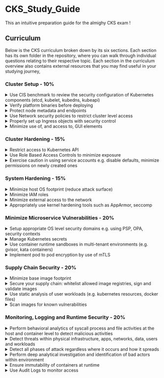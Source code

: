# CKS_Study_Guide
This an intuitive preparation guide for the almighy CKS exam ! 


## Curriculum

Below is the CKS curriculum broken down by its six sections. Each section has its own folder in the repository, where you can walk through individual questions relating to their respective topic. Each section in the curriculum overview also contains external resources that you may find useful in your studying journey,

### Cluster Setup - 10% 

<details><summary>Use CIS benchmark to review the security configuration of Kubernetes components (etcd, kubelet, kubedns, kubeapi)</summary>

* [CIS benchmark for Kubernetes](https://www.cisecurity.org/benchmark/kubernetes/)

</summary>
</details>

<details><summary>Verify platform binaries before deploying</summary>
  
* [Kubernetes platform binaries](https://github.com/kubernetes/kubernetes/releases)
</details>

<details><summary>Protect node metadata and endpoints</summary>
  
* [Setting up secure endpoints in Kubernetes](https://blog.cloud66.com/setting-up-secure-endpoints-in-kubernetes/)

</details>

<details><summary>Use Network security policies to restrict cluster level access</summary>
  
* [Network Policies](https://kubernetes.io/docs/concepts/services-networking/network-policies)
* [An Introduction to Network Policies](https://medium.com/@reuvenharrison/an-introduction-to-kubernetes-network-policies-for-security-people-ba92dd4c809d)
* [Get started with Kubernetes network policy](https://docs.projectcalico.org/security/kubernetes-network-policy)
</details>

<details><summary>Properly set up Ingress objects with security control</summary>
  
* [Ingress](https://kubernetes.io/docs/concepts/services-networking/ingress/)

</details>

<details><summary>Minimize use of, and access to, GUI elements</summary>
  
* [On Securing the Kubernetes Dashboard](https://blog.heptio.com/on-securing-the-kubernetes-dashboard-16b09b1b7aca)
  
</details>

### Cluster Hardening - 15%

<details><summary>Restrict access to Kubernetes API</summary>

* [Controlling Access to the Kubernetes API](https://kubernetes.io/docs/reference/access-authn-authz/controlling-access/)

</details>

<details><summary>Use Role Based Access Controls to minimize exposure</summary>

* [Using RBAC Authorization](https://kubernetes.io/docs/reference/access-authn-authz/rbac/)

</details>

<details><summary>Exercise caution in using service accounts e.g. disable defaults, minimize permissions on newly created ones</summary>
  
* [Managing Service Accounts](https://kubernetes.io/docs/reference/access-authn-authz/service-accounts-admin/)
* [Configure Service Accounts for Pods](https://kubernetes.io/docs/tasks/configure-pod-container/configure-service-account/)
* [Securing Kubernetes Clusters by Eliminating Risky Permissions](https://www.cyberark.com/resources/threat-research-blog/securing-kubernetes-clusters-by-eliminating-risky-permissions)

</details>

### System Hardening - 15%
<details><summary>Minimize host OS footprint (reduce attack surface)</summary>

* [Reduce Kubernetes Attack Surfaces](https://blog.sonatype.com/kubesecops-kubernetes-security-practices-you-should-follow#:~:text=Reduce%20Kubernetes%20Attack%20Surfaces)
* [CIS Benchmark Ubuntu Linux](https://www.cisecurity.org/benchmark/ubuntu_linux/)

</details>

<details><summary>Minimize IAM roles</summary>

* [IAM Grant least privilege](https://docs.aws.amazon.com/IAM/latest/UserGuide/best-practices.html#grant-least-privilege)

</details>

<details><summary>Minimize external access to the network</summary>

* [Secure hosts with OS-level firewall (ufw)](https://help.replicated.com/community/t/managing-firewalls-with-ufw-on-kubernetes/230)

</details>

<details><summary>Appropriately use kernel hardening tools such as AppArmor, seccomp</summary>

* [Kubernetes Hardening Best Practices](https://www.sumologic.com/kubernetes/security/#security-best-practices)

</details>

### Minimize Microservice Vulnerabilities - 20%
<details><summary>Setup appropriate OS level security domains e.g. using PSP, OPA, security contexts</summary>

* [Pod Security Policies](https://kubernetes.io/docs/concepts/policy/pod-security-policy/)
* [Configure a Security Context for a Pod or Container](https://kubernetes.io/docs/tasks/configure-pod-container/security-context/)
* [Pod Security Policy](https://blog.alcide.io/pod-security-policy)
  <details><summary> Notes </summary>
  
  this my personal 
  notes !!!   
</details>
</details>

<details><summary>Manage Kubernetes secrets</summary>

* [Kubernetes Secrets](https://kubernetes.io/docs/concepts/configuration/secret/)

</details>

<details><summary>Use container runtime sandboxes in multi-tenant environments (e.g. gvisor, kata containers)</summary>

</details>

<details><summary>Implement pod to pod encryption by use of mTLS</summary>
  
* [Manage TLS Certificates in a Cluster](https://kubernetes.io/docs/tasks/tls/managing-tls-in-a-cluster/)

</details>

### Supply Chain Security - 20%

<details><summary>Minimize base image footprint</summary>

* [Why build small container images in Kubernetes](https://cloud.google.com/blog/products/gcp/kubernetes-best-practices-how-and-why-to-build-small-container-images)
* [7 best practices for building containers](https://cloud.google.com/blog/products/gcp/7-best-practices-for-building-containers)

</details>

<details><summary>Secure your supply chain: whitelist allowed image registries, sign and validate images</summary>

* [Using Admission Controllers](https://kubernetes.io/docs/reference/access-authn-authz/admission-controllers/)
* [Dynamic Admission Control](https://kubernetes.io/docs/reference/access-authn-authz/extensible-admission-controllers/)
* [How to reject docker registries in Kubernetes?](https://stackoverflow.com/questions/54463125/how-to-reject-docker-registries-in-kubernetes)
* [Container image signatures in Kubernetes](https://medium.com/sse-blog/container-image-signatures-in-kubernetes-19264ac5d8ce)

</details>

<details><summary>Use static analysis of user workloads (e.g. kubernetes resources, docker files)</summary>

</details>

<details><summary>Scan images for known vulnerabilities</summary>

* [Scan your Docker images for vulnerabilities](https://medium.com/better-programming/scan-your-docker-images-for-vulnerabilities-81d37ae32cb3)

</details>

### Monitoring, Logging and Runtime Security - 20%

<details><summary>Perform behavioral analytics of syscall process and file activities at the host and container level to detect malicious activities</summary>

* [Restrict a Container's Syscalls with Seccomp](https://kubernetes.io/docs/tutorials/clusters/seccomp/)

</details>

<details><summary>Detect threats within physical infrastructure, apps, networks, data, users and workloads</summary>
  
* [Threat matrix for Kubernetes](https://www.microsoft.com/security/blog/2020/04/02/attack-matrix-kubernetes/)

</details>

<details><summary>Detect all phases of attack regardless where it occurs and how it spreads</summary>

* [Investigating Kubernetes attack scenarios in Threat Stack](https://www.threatstack.com/blog/kubernetes-attack-scenarios-part-1)

</details>

<details><summary>Perform deep analytical investigation and identification of bad actors within environment</summary>

* [Kubernetes security 101: Risks and Best practices](https://www.stackrox.com/post/2020/05/kubernetes-security-101/)
  
</details>

<details><summary>Ensure immutability of containers at runtime</summary>

* [Leverage Kubernetes to ensure that containers are immutable](https://access.redhat.com/documentation/en-us/red_hat_enterprise_linux_atomic_host/7/html/container_security_guide/keeping_containers_fresh_and_updateable#leveraging_kubernetes_and_openshift_to_ensure_that_containers_are_immutable)

</details>

<details><summary>Use Audit Logs to monitor access</summary>

* [Kubernetes Audit](https://kubernetes.io/docs/tasks/debug-application-cluster/audit/)
* [How to monitor Kubernetes audit logs?](https://www.datadoghq.com/blog/monitor-kubernetes-audit-logs/)

</details>
